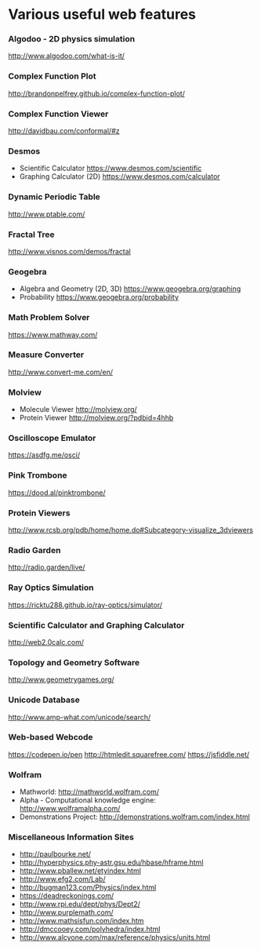 # Various useful web features

### Algodoo - 2D physics simulation
http://www.algodoo.com/what-is-it/

### Complex Function Plot
http://brandonpelfrey.github.io/complex-function-plot/

### Complex Function Viewer
http://davidbau.com/conformal/#z

### Desmos
- Scientific Calculator
https://www.desmos.com/scientific
- Graphing Calculator (2D)
https://www.desmos.com/calculator

### Dynamic Periodic Table
http://www.ptable.com/

### Fractal Tree
http://www.visnos.com/demos/fractal 

### Geogebra
- Algebra and Geometry (2D, 3D)
https://www.geogebra.org/graphing
- Probability
https://www.geogebra.org/probability 

### Math Problem Solver
https://www.mathway.com/

### Measure Converter
http://www.convert-me.com/en/

### Molview
- Molecule Viewer
http://molview.org/
- Protein Viewer
http://molview.org/?pdbid=4hhb

### Oscilloscope Emulator
https://asdfg.me/osci/

### Pink Trombone
https://dood.al/pinktrombone/

### Protein Viewers
http://www.rcsb.org/pdb/home/home.do#Subcategory-visualize_3dviewers

### Radio Garden
http://radio.garden/live/

### Ray Optics Simulation
https://ricktu288.github.io/ray-optics/simulator/

### Scientific Calculator and Graphing Calculator
http://web2.0calc.com/

### Topology and Geometry Software
http://www.geometrygames.org/

### Unicode Database
http://www.amp-what.com/unicode/search/

### Web-based Webcode
https://codepen.io/pen
http://htmledit.squarefree.com/
https://jsfiddle.net/

### Wolfram
- Mathworld:
http://mathworld.wolfram.com/
- Alpha - Computational knowledge engine:
http://www.wolframalpha.com/
- Demonstrations Project:
 http://demonstrations.wolfram.com/index.html

### Miscellaneous Information Sites
- http://paulbourke.net/
- http://hyperphysics.phy-astr.gsu.edu/hbase/hframe.html
- http://www.pballew.net/etyindex.html
- http://www.efg2.com/Lab/
- http://bugman123.com/Physics/index.html
- https://deadreckonings.com/
- http://www.rpi.edu/dept/phys/Dept2/
- http://www.purplemath.com/
- http://www.mathsisfun.com/index.htm
- http://dmccooey.com/polyhedra/index.html
- http://www.alcyone.com/max/reference/physics/units.html
